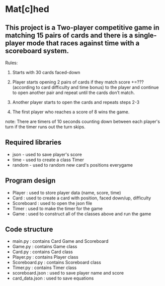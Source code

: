 # Mat[c]hed
## This project is a Two-player competitive game in matching 15 pairs of cards and there is a single-player mode that races against time with a scoreboard system.

Rules:
1. Starts with 30 cards faced-down 

2. Player starts opening 2 pairs of cards if they match 
score +=??? (according to card difficulty and time bonus) to the player and continue to open another pair and repeat until the cards don’t match.

3. Another player starts to open the cards and repeats steps 2-3

4. The first player who reaches a score of 8 wins the game.

note: There are timers of 10 seconds counting down between each player's turn if the timer runs out the turn skips.

## Required libraries
* json - used to save player's score
* time - used to create a class Timer
* random - used to random new card's positions everygame

## Program design
* Player : used to store player data (name, score, time)
* Card : used to create a card with position, faced down/up, difficulty
* Scoreboard : used to open the json file
* Timer : used to make the timer for the game
* Game : used to construct all of the classes above and run the game

## Code structure
* main.py : contains Card Game and Scoreboard
* Game.py : contains Game class
* Card.py : contains Card class
* Player.py : contains Player class
* Scoreboard.py : contains Scoreboard class
* Timer.py : contains Timer class
* scoreboard.json : used to save player name and score
* card_data.json : used to save equations 

